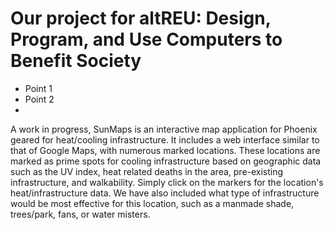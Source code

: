 # Our project for altREU: Design, Program, and Use Computers to Benefit Society

- Point 1
- Point 2
- 
A work in progress, SunMaps is an interactive map application for Phoenix geared for heat/cooling infrastructure. It includes a web interface similar to that of Google Maps, with numerous marked locations.
These locations are marked as prime spots for cooling infrastructure based on geographic data such as the UV index, heat related deaths in the area, pre-existing infrastructure, and walkability. 
Simply click on the markers for the location's heat/infrastructure data. We have also included what type of infrastructure would be most effective for this location, such as a manmade shade, trees/park, fans, or water misters.
